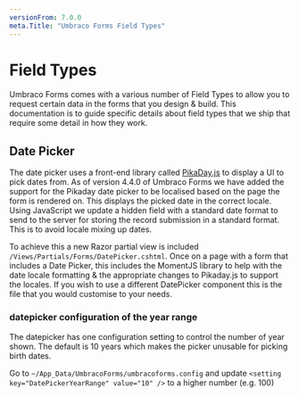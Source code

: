 ```yaml
---
versionFrom: 7.0.0
meta.Title: "Umbraco Forms Field Types"
---
```


# Field Types
Umbraco Forms comes with a various number of Field Types to allow you to request certain data in the forms that you design & build.
This documentation is to guide specific details about field types that we ship that require some detail in how they work.

## Date Picker
The date picker uses a front-end library called [PikaDay.js](https://github.com/dbushell/Pikaday) to display a UI to pick dates from.
As of version 4.4.0 of Umbraco Forms we have added the support for the Pikaday date picker to be localised based on the page the form is rendered on.
This displays the picked date in the correct locale. Using JavaScript we update a hidden field with a standard date format to send to the server for storing the record submission in a standard format. This is to avoid locale mixing up dates.

To achieve this a new Razor partial view is included `/Views/Partials/Forms/DatePicker.cshtml`. Once on a page with a form that includes a Date Picker, this includes the MomentJS library to help with the date locale formatting & the appropriate changes to Pikaday.js to support the locales.
If you wish to use a different DatePicker component this is the file that you would customise to your needs.

### datepicker configuration of the year range
The datepicker has one configuration setting  to control the number of year shown. The default is 10 years which makes the picker unusable for picking birth dates.

Go to `~/App_Data/UmbracoForms/umbracoforms.config` and update `<setting key="DatePickerYearRange" value="10" />` to a higher number (e.g. 100)
